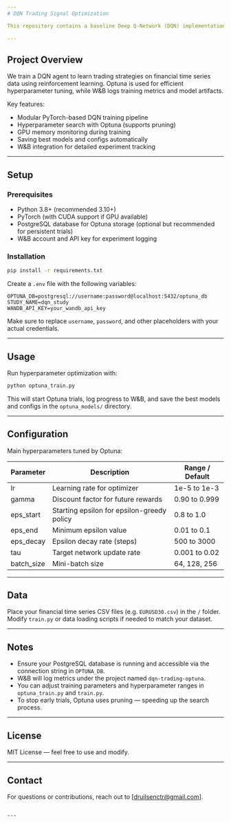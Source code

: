 ```yaml
---
# DQN Trading Signal Optimization

This repository contains a baseline Deep Q-Network (DQN) implementation for trading signal generation with hyperparameter optimization powered by Optuna and experiment tracking via Weights & Biases (W&B).

---
```


## Project Overview

We train a DQN agent to learn trading strategies on financial time series data using reinforcement learning. Optuna is used for efficient hyperparameter tuning, while W&B logs training metrics and model artifacts.

Key features:
- Modular PyTorch-based DQN training pipeline
- Hyperparameter search with Optuna (supports pruning)
- GPU memory monitoring during training
- Saving best models and configs automatically
- W&B integration for detailed experiment tracking

---

## Setup

### Prerequisites

- Python 3.8+ (recommended 3.10+)
- PyTorch (with CUDA support if GPU available)
- PostgreSQL database for Optuna storage (optional but recommended for persistent trials)
- W&B account and API key for experiment logging

### Installation

```bash
pip install -r requirements.txt
````

Create a `.env` file with the following variables:

```
OPTUNA_DB=postgresql://username:password@localhost:5432/optuna_db
STUDY_NAME=dqn_study
WANDB_API_KEY=your_wandb_api_key
```

Make sure to replace `username`, `password`, and other placeholders with your actual credentials.

---

## Usage

Run hyperparameter optimization with:

```bash
python optuna_train.py
```

This will start Optuna trials, log progress to W\&B, and save the best models and configs in the `optuna_models/` directory.

---

## Configuration

Main hyperparameters tuned by Optuna:

| Parameter   | Description                                | Range / Default |
| ----------- | ------------------------------------------ | --------------- |
| lr          | Learning rate for optimizer                | 1e-5 to 1e-3    |
| gamma       | Discount factor for future rewards         | 0.90 to 0.999   |
| eps\_start  | Starting epsilon for epsilon-greedy policy | 0.8 to 1.0      |
| eps\_end    | Minimum epsilon value                      | 0.01 to 0.1     |
| eps\_decay  | Epsilon decay rate (steps)                 | 500 to 3000     |
| tau         | Target network update rate                 | 0.001 to 0.02   |
| batch\_size | Mini-batch size                            | 64, 128, 256    |

---

## Data

Place your financial time series CSV files (e.g. `EURUSD30.csv`) in the `/` folder.
Modify `train.py` or data loading scripts if needed to match your dataset.

---

## Notes

* Ensure your PostgreSQL database is running and accessible via the connection string in `OPTUNA_DB`.
* W\&B will log metrics under the project named `dqn-trading-optuna`.
* You can adjust training parameters and hyperparameter ranges in `optuna_train.py` and `train.py`.
* To stop early trials, Optuna uses pruning — speeding up the search process.

---

## License

MIT License — feel free to use and modify.

---

## Contact

For questions or contributions, reach out to \[[druilsenctr@gmail.com](mailto:druilsenctr@gmail.com)].

```

---
